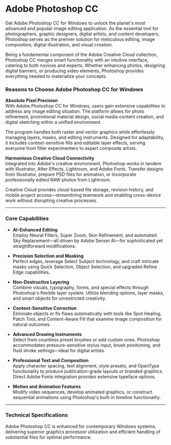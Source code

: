 # Adobe Photoshop CC
Get Adobe Photoshop CC for Windows to unlock the planet's most advanced and popular image editing application. As the essential tool for photographers, graphic designers, digital artists, and content developers, Photoshop serves as the premier solution for meticulous editing, image composition, digital illustration, and visual creation.

Being a fundamental component of the Adobe Creative Cloud collection, Photoshop CC merges smart functionality with an intuitive interface, catering to both novices and experts. Whether enhancing photos, designing digital banners, or producing video elements, Photoshop provides everything needed to materialize your concepts.

### Reasons to Choose Adobe Photoshop CC for Windows

**Absolute Pixel Precision**  
With Adobe Photoshop CC for Windows, users gain extensive capabilities to address any image editing situation. The platform allows for photo refinement, promotional material design, social media content creation, and digital sketching within a unified environment.

The program handles both raster and vector graphics while effortlessly managing layers, masks, and editing instruments. Designed for adaptability, it includes context-sensitive fills and editable layer effects, serving everyone from filter experimenters to expert composite artists.

**Harmonious Creative Cloud Connectivity**  
Integrated into Adobe's creative environment, Photoshop works in tandem with Illustrator, After Effects, Lightroom, and Adobe Fonts. Transfer designs from Illustrator, prepare PSD files for animation, or incorporate professionally edited RAW photos from Lightroom.

Creative Cloud provides cloud-based file storage, revision history, and mobile project access—streamlining teamwork and enabling cross-device work without disrupting creative processes.

---

### Core Capabilities

- **AI-Enhanced Editing**  
  Employ Neural Filters, Super Zoom, Skin Refinement, and automated Sky Replacement—all driven by Adobe Sensei AI—for sophisticated yet straightforward modifications.

- **Precision Selection and Masking**  
  Perfect edges, leverage Select Subject technology, and craft intricate masks using Quick Selection, Object Selection, and upgraded Refine Edge capabilities.

- **Non-Destructive Layering**  
  Combine visuals, typography, forms, and special effects through Photoshop's flexible layer system. Utilize blending options, layer masks, and smart objects for unrestricted creativity.

- **Context-Sensitive Correction**  
  Eliminate objects or fix flaws automatically with tools like Spot Healing, Patch Tool, and Content-Aware Fill that examine image composition for natural outcomes.

- **Advanced Drawing Instruments**  
  Select from countless preset brushes or add custom ones. Photoshop accommodates pressure-sensitive stylus input, brush positioning, and fluid stroke settings—ideal for digital artists.

- **Professional Text and Composition**  
  Apply character spacing, text alignment, style presets, and OpenType functionality to produce publication-grade layouts or branded graphics. Direct Adobe Fonts integration provides extensive typeface options.

- **Motion and Animation Features**  
  Modify video sequences, develop animated graphics, or construct sequential animations using Photoshop's built-in timeline functionality.

---

### Technical Specifications

Adobe Photoshop CC is enhanced for contemporary Windows systems, delivering superior graphics processor utilization and efficient handling of substantial files for optimal performance.
